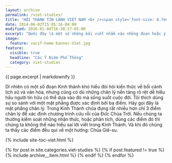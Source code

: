 ```yaml
---
layout: archive
permalink: /viet-studies/
title: "HỘI THÁNH TIN LÀNH VIỆT NAM <br /><span style='font-size: 0.7em; font-style: italic; margin-left: 30px;'>San Francisco, California</span>"
date: 2014-06-02T15:05:16-04:00
modified: 2016-01-04T16:38:17-05:00
excerpt: "Dưới đây là một số những bài viết nhắm vào những đoạn hoặc ý niệm trong Kinh Thánh thường bị giải thích sai lạc."
image:
  feature: vacsf-home-banner-Viet.jpg
feature:
  visible: true
  headline: "Các Ý Niệm Phổ Thông"
  category: viet-studies
---
```


{{ page.excerpt | markdownify }}

Dĩ nhiên có một số đoạn Kinh thánh khó hiểu đòi hỏi kiến thức về bối cảnh lịch sử và văn hóa, nhưng cũng có dủ những chân lý nền tảng rõ rệt dễ hiểu hầu người tín hữu có thể dựa vào đó mà sống suốt cuộc đời. Tôi thích dùng sự so sánh với một mặt phẳng được xác định bởi ba điểm. Hãy gọi đây là mặt phẳng chân lý. Trong Kinh Thánh chứa đựng rất nhiều hơn chỉ 3 điểm chân lý để xác định chương trình cứu rỗi của Đức Chúa Trời. Nếu chúng ta thường kiểm soát những nhận thức, hoặc phân tích, dùng các điểm đó thì chúng ta không thể nào hiểu sai lời viết trong Kinh Thánh. Và khi đó chúng ta thấy các điểm đều qui về một hướng: Chúa Giê-su.

{% include site-toc-viet.html %}

{% for post in site.categories.viet-studies %}
  {% if post.featured != true %}
  {% include archive__item.html %}
  {% endif %}
{% endfor %}
